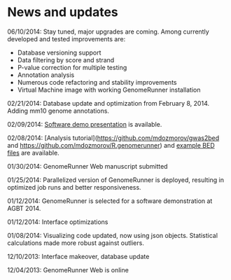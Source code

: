 

News and updates
========================================================

06/10/2014: Stay tuned, major upgrades are coming. Among currently developed and tested improvements are:
- Database versioning support
- Data filtering by score and strand
- P-value correction for multiple testing
- Annotation analysis
- Numerous code refactoring and stability improvements
- Virtual Machine image with working GenomeRunner installation

02/21/2014: Database update and optimization from February 8, 2014. Adding mm10 genome annotations.

02/09/2014: [Software demo presentation](../figures/Dozmorov_GR_software_demo_2014.pdf) is available.

02/08/2014: [Analysis tutorial](https://github.com/mdozmorov/gwas2bed and https://github.com/mdozmorov/R.genomerunner) and [example BED files](https://github.com/mdozmorov/gwas2bed) are available.

01/30/2014: GenomeRunner Web manuscript submitted

01/25/2014: Parallelized version of GenomeRunner is deployed, resulting in optimized job runs and better responsiveness.

01/12/2014: GenomeRunner is selected for a software demonstration at AGBT 2014.

01/12/2014: Interface optimizations

01/08/2014: Visualizing code updated, now using json objects. Statistical calculations made more robust against outliers.

12/10/2013: Interface makeover, database update

12/04/2013: GenomeRunner Web is online
